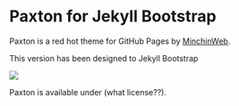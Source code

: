 Paxton for Jekyll Bootstrap
==========================

Paxton is a red hot theme for GitHub Pages by [MinchinWeb](http://github.com/minchinweb/theme-paxton).

This version has been designed to Jekyll Bootstrap

[![](http://minchin.ca/theme-paxton/images/paxton-example.png)](http://minchin.ca/theme-paxton)

Paxton is available under (what license??).
